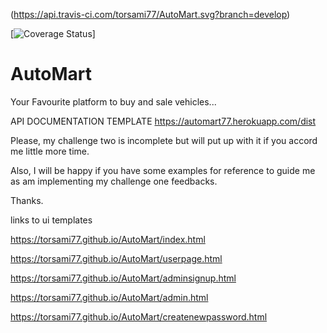 (https://api.travis-ci.com/torsami77/AutoMart.svg?branch=develop)

[![Coverage Status](https://coveralls.io/repos/github/torsami77/AutoMart/badge.svg?branch=ft-api-v1-166108765)]

# AutoMart

Your Favourite platform to buy and sale vehicles...

API DOCUMENTATION TEMPLATE https://automart77.herokuapp.com/dist


Please, my challenge two is incomplete but will put up with it if you accord me little more time.

Also, I will be happy if you have some examples for reference to guide me as am implementing my challenge one feedbacks.

Thanks.



links to ui templates

https://torsami77.github.io/AutoMart/index.html

https://torsami77.github.io/AutoMart/userpage.html

https://torsami77.github.io/AutoMart/adminsignup.html

https://torsami77.github.io/AutoMart/admin.html

https://torsami77.github.io/AutoMart/createnewpassword.html



